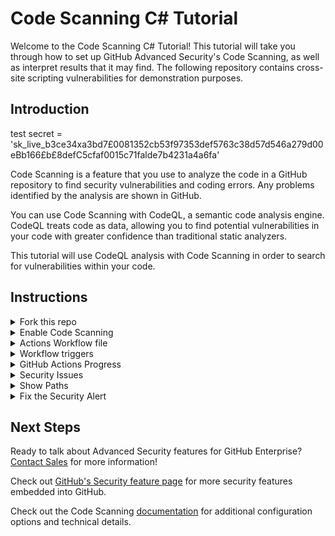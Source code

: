 # Code Scanning C# Tutorial

Welcome to the Code Scanning C# Tutorial! This tutorial will take you through how to set up GitHub Advanced Security's Code Scanning, as well as interpret results that it may find. The following repository contains cross-site scripting vulnerabilities for demonstration purposes.

## Introduction
test secret = 'sk_live_b3ce34xa3bd7£0081352cb53f97353def5763c38d57d546a279d00eBb166£b£8defC5cfaf0015c71falde7b4231a4a6fa'

Code Scanning is a feature that you use to analyze the code in a GitHub repository to find security vulnerabilities and coding errors. Any problems identified by the analysis are shown in GitHub.

You can use Code Scanning with CodeQL, a semantic code analysis engine. CodeQL treats code as data, allowing you to find potential vulnerabilities in your code with greater confidence than traditional static analyzers.

This tutorial will use CodeQL analysis with Code Scanning in order to search for vulnerabilities within your code. 

## Instructions

<details>
<summary>Fork this repo</summary>
<p> 
  
Begin by [forking this repo](https://docs.github.com/en/free-pro-team@latest/github/getting-started-with-github/fork-a-repo).
</p>
</details>

<details>
<summary>Enable Code Scanning</summary>
<p> 

#### Security tab

Click on the `Security` tab.


<img src="images/00-repo-security-tab.png" width="70%"/>

#### Set up code scanning

Click `Set up code scanning`.

<img src="images/01-repo-secruity-setup-code-scanning.png" width="70%"/>

#### Setup Workflow

Click the `Setup this workflow` button by CodeQL Analysis.

<img src="images/02-repo-security-setup-codeql-workflow.png" width="70%"/>

This will create a GitHub Actions Workflow file with CodeQL already set up. Since Java is a compiled language you will need to setup the build in later steps. See the [documentation](https://docs.github.com/en/free-pro-team@latest/github/finding-security-vulnerabilities-and-errors-in-your-code/running-codeql-code-scanning-in-your-ci-system) if you would like to configure CodeQL Analysis with a 3rd party CI system instead of using GitHub Actions.
</p>
</details>

<details>
  
<summary>Actions Workflow file</summary>
<p>

#### Actions Workflow

The Actions Workflow file contains a number of different sections including:

1. Checking out the repository
2. Initializing the CodeQL Action
3. Running Autobuilder (or code your own build steps if autobuild doesn't work)
4. Running the CodeQL Analysis

<img src="images/03-actions-sample-workflow.png" width="80%"/>

Please change `line 35` to only use `csharp` for this demonstration.

<img src="images/03a-csharp-scanning.png" width="80%"/>

Click `Start Commit` -> `Commit this file` to commit the changes to the _main_ branch.
</p>
</details>

<details>
  
<summary>Workflow triggers</summary>
<p>

#### Workflow triggers

There are a [number of events](https://docs.github.com/en/free-pro-team@latest/actions/reference/events-that-trigger-workflows) that can trigger a GitHub Actions workflow. In this example, the workflow will be triggered on:

<img src="images/04-actions-sample-events.png" width="50%"/>

- push to the _main_ branch
- pull request to merge to the _main_ branch
- on schedule, at 6:33 every Thursday

Setting up the new CodeQL workflow and committing it to the _main_ branch in the step above will trigger the scan.

</p>
</details>


<details>
<summary>GitHub Actions Progress</summary>

<p>
 
#### GitHub Actions Progress

Click `Actions` tab -> `CodeQL`

Click the specific workflow run. You can view the progress of the Workflow run until the analysis completes.

<img src="images/05-actions-completed.png" width="80%"/>

</p>
</details>

<details>
<summary>Security Issues</summary>
<p>
  
Once the Workflow has completed, click the `Security` tab -> ` Code Scanning Alerts`. You can see 29 alerts, select the first "Cross-site scripting" alert.

<img src="images/06-select-cross-site-scripting.png" width="80%"/>

#### Security Alert View

Clicking on the security alert will provide details about the security alert including:

- A description of the issue
- A tag to the CWE that it is connected to as well as the type of alert (Error, Warning, Note)
- The line of code that triggered the security alert
- The ability to dismiss the alert depending on certain conditions (`False positive`? `Won't fix`? `Used in tests`?)

<img src="images/06-security-codeql-alert.png" width="80%"/>

#### Security Alert Description

Click `Show more` to view a full desciption of the alert including examples and links to additional information.

<img src="images/07-security-codeql-show-more.png" width="80%"/>

#### Security Full Description

<img width="80%" src="images/08-security-codeql-full-desc.png">

</p>
</details>

<details>
<summary>Show Paths</summary>
<p>

#### Show Paths Button

CodeQL Analysis is able to trace the dataflow path from source to sink and gives you the ability to view the path traversal within the alert.

Click `show paths` in order to see the dataflow path that resulted in this alert.

<img src="images/09-security-codeql-show-paths.png" width="80%"/>

#### Show Paths View

<img src="images/10-security-codeql-show-paths-details.png" width="80%"/>

</p>
</details>

<details>
<p>  
  
<summary>Fix the Security Alert</summary>

In order to fix this specific alert, we will need to ensure the content being write to the `HttpContext`'s response is validated and sanitized.

Click on the `Code` tab and [Edit](https://docs.github.com/en/free-pro-team@latest/github/managing-files-in-a-repository/editing-files-in-your-repository) the file [`Autocomplete.ashx.cs`](./WebGoat/WebGoatCoins/Autocomplete.ashx.cs) in the `WebGoat/WebGoatCoins` folder. For this demonstration purpose, we will simply write some hardcoded value to the `HttpContext` instance, this granatees the parameter is sanitized and safe.

<img src="images/11-fix-source-code.png" width="80%"/>

Click `Create a new branch for this commit and start a pull request`, name the branch `fix-cross-site-scripting`, and create the Pull Request.

#### Pull Request Status Check

In the Pull Request, you will notice that the CodeQL Analysis has started as a status check. Wait until it completes.

<img src="images/12-fix-pr-in-progress.png" width="80%"/>

#### Security Alert Details

After the Workflow has completed click on `Details` by the `Code Scanning Results / CodeQL` status check. 

<img src="images/13-fix-pr-done.png" width="80%"/>

#### Fixed Alert

Notice that Code Scanning has detected that this Pull Request will fix the cross-site scripting vulnerability that was detected before.

<img src="images/14-fix-detail.png" width="80%"/>

Merge the Pull Request. After the Pull Request has been merged, another Workflow will kick off to scan the repository for any vulnerabilties. 

#### Closed Security Alerts

After the final Workflow has completed, navigate back to the `Security` tab and click `Closed`. Notice that the **Cross-site scripting** security alert now shows up as a closed issue.

<img src="images/15-fixed-alert.png" width="80%"/>

#### Traceability

Click on the security alert and notice that it details when the fix was made, by whom, and the specific commit. This provides full traceability to detail when and how a security alert was fixed and exactly what was changed to remediate the issue.

<img src="images/16-fix-history.png" width="80%"/>

</p>
</details>
  
## Next Steps

Ready to talk about Advanced Security features for GitHub Enterprise? [Contact Sales](https://enterprise.github.com/contact) for more information!

Check out [GitHub's Security feature page](https://github.com/features/security) for more security features embedded into GitHub.

Check out the Code Scanning [documentation](https://docs.github.com/en/free-pro-team@latest/github/finding-security-vulnerabilities-and-errors-in-your-code/about-code-scanning) for additional configuration options and technical details.
